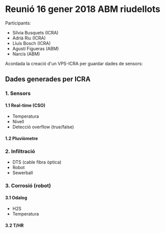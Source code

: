 # Reunió 16 gener 2018 ABM riudellots

Participants:
- Sílvia Busquets (ICRA)
- Adrià Riu (ICRA)
- Lluís Bosch (ICRA)
- Agustí Figueras (ABM)
- Narcís (ABM)

Acordada la creació d'un VPS-ICRA per guardar dades de sensors:

## Dades generades per ICRA

### 1. Sensors
#### 1.1 Real-time (CSO)
- Temperatura
- Nivell
- Detecció overflow (true/false)
#### 1.2 Pluviòmetre

### 2. Infiltració
- DTS (cable fibra òptica)
- Robot
- Sewerball

### 3. Corrosió (robot)
#### 3.1 Odalog
- H2S
- Temperatura
#### 3.2 T/HR
